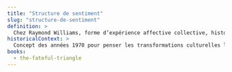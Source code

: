 ```yaml
---
title: "Structure de sentiment"
slug: "structure-de-sentiment"
definition: >
  Chez Raymond Williams, forme d’expérience affective collective, historiquement située. Pour Hall, la nation fonctionne comme une telle structure, productrice de récit et d’appartenance.
historicalContext: >
  Concept des années 1970 pour penser les transformations culturelles liées au capitalisme. Hall l’adapte pour penser les affects nationaux.
books:
  - the-fateful-triangle
---
```

